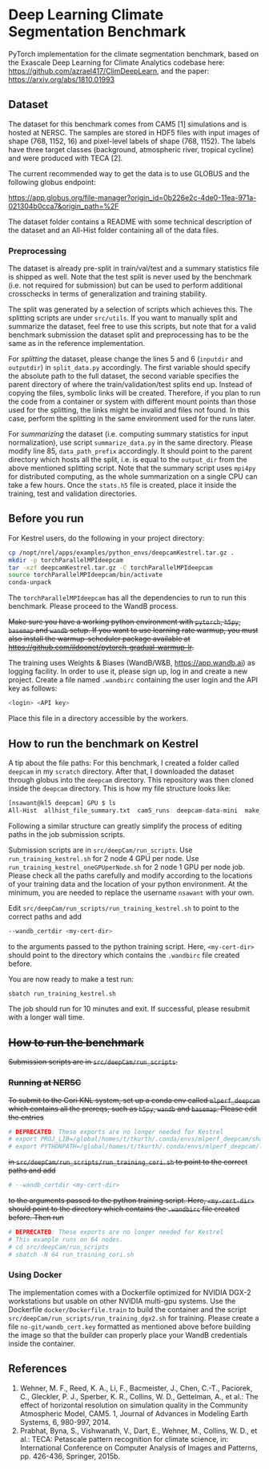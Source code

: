 # Deep Learning Climate Segmentation Benchmark

PyTorch implementation for the climate segmentation benchmark, based on the
Exascale Deep Learning for Climate Analytics codebase here:
https://github.com/azrael417/ClimDeepLearn, and the paper:
https://arxiv.org/abs/1810.01993

## Dataset

The dataset for this benchmark comes from CAM5 [1] simulations and is hosted at
NERSC. The samples are stored in HDF5 files with input images of shape
(768, 1152, 16) and pixel-level labels of shape (768, 1152). The labels have
three target classes (background, atmospheric river, tropical cycline) and were
produced with TECA [2].

The current recommended way to get the data is to use GLOBUS and the following
globus endpoint:

https://app.globus.org/file-manager?origin_id=0b226e2c-4de0-11ea-971a-021304b0cca7&origin_path=%2F

The dataset folder contains a README with some technical description of the
dataset and an All-Hist folder containing all of the data files.

### Preprocessing
The dataset is already pre-split in train/val/test and a summary statistics file is shipped as well. Note that the test split is never used by the benchmark (i.e. not required for submission) but can be used to perform additional crosschecks in terms of generalization and training stability.

The split was generated by a selection of scripts which achieves this. The splitting scripts are under `src/utils`. If you want to manually split and summarize the dataset, feel free to use this scripts, but note that for a valid benchmark submission the dataset split and preprocessing has to be the same as in the reference implementation.

For *splitting* the dataset, please change the lines 5 and 6 (`inputdir` and `outputdir`) in `split_data.py` accordingly. The first variable should specify the absolute path to the full dataset, the second variable specifies the parent directory of where the train/validation/test splits end up. Instead of copying the files, symbolic links will be created. Therefore, if you plan to run the code from a container or system with different mount points than those used for the splitting, the links might be invalid and files not found. In this case, perform the splitting in the same environment used for the runs later.

For *summarizing* the dataset (i.e. computing summary statistics for input normalization), use script `summarize_data.py` in the same directory. Please modify line 85, `data_path_prefix` accordingly. It should point to the parent directory which hosts all the split, i.e. is equal to the `output_dir` from the above mentioned splitting script. Note that the summary script uses `mpi4py` for distributed computing, as the whole summarization on a single CPU can take a few hours. Once the `stats.h5` file is created, place it inside the training, test and validation directories.

## Before you run

For Kestrel users, do the following in your project directory:
```bash
cp /nopt/nrel/apps/examples/python_envs/deepcamKestrel.tar.gz . 
mkdir -p torchParallelMPIdeepcam
tar -xzf deepcamKestrel.tar.gz -C torchParallelMPIdeepcam
source torchParallelMPIdeepcam/bin/activate
conda-unpack
```
The `torchParallelMPIdeepcam` has all the dependencies to run to run this benchmark. Please proceed 
to the WandB process.

~~Make sure you have a working python environment with `pytorch`, `h5py`, `basemap` and `wandb` setup. 
If you want to use learning rate warmup, you must also install the warmup-scheduler package
available at https://github.com/ildoonet/pytorch-gradual-warmup-lr.~~

The training uses Weights & Biases (WandB/W&B, https://app.wandb.ai) as logging facility. 
In order to use it, please sign up, log in and create a new project. 
Create a file named `.wandbirc` containing the user login and the API key as follows:

```bash
<login> <API key>
```

Place this file in a directory accessible by the workers.

## How to run the benchmark on Kestrel

A tip about the file paths: For this benchmark, I created a folder called `deepcam` in my `scratch` directory. After that, I downloaded the dataset through globus into the `deepcam` directory. This repository was then cloned inside the `deepcam` directory. This is how my file structure looks like:
```bash
[nsawant@kl5 deepcam] GPU $ ls
All-Hist  allhist_file_summary.txt  cam5_runs  deepcam-data-mini  make_summary.sh  mlperf-deepcam  README
```
Following a similar structure can greatly simplify the process of editing paths in the job submission scripts.

Submission scripts are in `src/deepCam/run_scripts`.
Use `run_training_kestrel.sh` for 2 node 4 GPU per node. Use `run_training_kestrel_oneGPUperNode.sh` for 2 node 1 GPU per node job. Please check all the paths carefully and modify according to the locations of your training data and the location of your python environment. At the minimum, you are needed to replace the username `nsawant` with your own.

Edit `src/deepCam/run_scripts/run_training_kestrel.sh` to point to the correct paths and add 

```bash
--wandb_certdir <my-cert-dir>
```
to the arguments passed to the python training script. Here, `<my-cert-dir>`
should point to the directory which contains the `.wandbirc` file created before.

You are now ready to make a test run:

```bash
sbatch run_training_kestrel.sh
```

The job should run for 10 minutes and exit. If successful, please resubmit with a longer wall time.


## ~~How to run the benchmark~~

~~Submission scripts are in `src/deepCam/run_scripts`.~~

### ~~Running at NERSC~~

~~To submit to the Cori KNL system, set up a conda env called
`mlperf_deepcam` which contains all the prereqs, such as `h5py`, `wandb` and `basemap`.
Please edit the entries~~

```bash
# DEPRECATED: These exports are no longer needed for Kestrel
# export PROJ_LIB=/global/homes/t/tkurth/.conda/envs/mlperf_deepcam/share/basemap
# export PYTHONPATH=/global/homes/t/tkurth/.conda/envs/mlperf_deepcam/lib/python3.7/site-packages:${PYTHONPATH}
```

~~in `src/deepCam/run_scripts/run_training_cori.sh` to point to the correct paths and add~~ 

```bash
# --wandb_certdir <my-cert-dir>
```
~~to the arguments passed to the python training script. Here, `<my-cert-dir>`
should point to the directory which contains the `.wandbirc` file created before.
Then run~~

```bash
# DEPRECATED: These exports are no longer needed for Kestrel
# This example runs on 64 nodes.
# cd src/deepCam/run_scripts
# sbatch -N 64 run_training_cori.sh
```

### Using Docker

The implementation comes with a Dockerfile optimized for NVIDIA DGX-2 workstations but usable on 
other NVIDIA multi-gpu systems. Use the Dockerfile 
`docker/Dockerfile.train` to build the container and the script `src/deepCam/run_scripts/run_training_dgx2.sh`
for training. Please create a file `no-git/wandb_cert.key` 
formatted as mentioned above before building the image so that the builder can properly place your WandB credentials inside the container.

## References

1. Wehner, M. F., Reed, K. A., Li, F., Bacmeister, J., Chen, C.-T., Paciorek, C., Gleckler, P. J., Sperber, K. R., Collins, W. D., Gettelman, A., et al.: The effect of horizontal resolution on simulation quality in the Community Atmospheric Model, CAM5. 1, Journal of Advances in Modeling Earth Systems, 6, 980-997, 2014.
2. Prabhat, Byna, S., Vishwanath, V., Dart, E., Wehner, M., Collins, W. D., et al.: TECA: Petascale pattern recognition for climate science, in: International Conference on Computer Analysis of Images and Patterns, pp. 426-436, Springer, 2015b.
